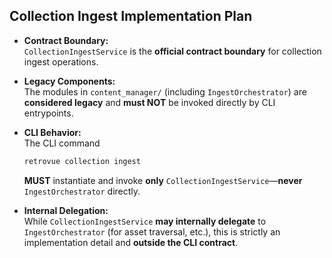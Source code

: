 ## Collection Ingest Implementation Plan

- **Contract Boundary:**  
  `CollectionIngestService` is the **official contract boundary** for collection ingest operations.

- **Legacy Components:**  
  The modules in `content_manager/` (including `IngestOrchestrator`) are **considered legacy** and **must NOT** be invoked directly by CLI entrypoints.

- **CLI Behavior:**  
  The CLI command

  ```bash
  retrovue collection ingest
  ```

  **MUST** instantiate and invoke **only** `CollectionIngestService`—**never** `IngestOrchestrator` directly.

- **Internal Delegation:**  
  While `CollectionIngestService` **may internally delegate** to `IngestOrchestrator` (for asset traversal, etc.), this is strictly an implementation detail and **outside the CLI contract**.
